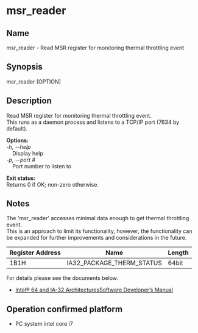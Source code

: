 # msr_reader

## Name

msr_reader - Read MSR register for monitoring thermal throttling event

## Synopsis

msr_reader [OPTION]

## Description

Read MSR register for monitoring thermal throttling event.<br>
This runs as a daemon process and listens to a TCP/IP port (7634 by default).

**Options:**<br>
_-h, --help_<br>
&nbsp;&nbsp;&nbsp;&nbsp;Display help<br>
_-p, --port #_<br>
&nbsp;&nbsp;&nbsp;&nbsp;Port number to listen to

**Exit status:**<br>
Returns 0 if OK; non-zero otherwise.

## Notes

The 'msr_reader' accesses minimal data enough to get thermal throttling event.<br>
This is an approach to limit its functionality, however, the functionality can be expanded for further improvements and considerations in the future.

| Register Address | Name                      | Length |
| ---------------- | ------------------------- | ------ |
| 1B1H             | IA32_PACKAGE_THERM_STATUS | 64bit  |

For details please see the documents below.<br>

- [Intel® 64 and IA-32 ArchitecturesSoftware Developer’s Manual](https://software.intel.com/sites/default/files/managed/39/c5/325462-sdm-vol-1-2abcd-3abcd.pdf)

## Operation confirmed platform

- PC system intel core i7
